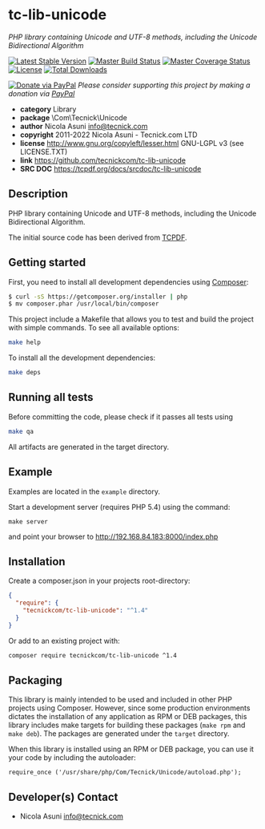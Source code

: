 # tc-lib-unicode

_PHP library containing Unicode and UTF-8 methods, including the Unicode Bidirectional Algorithm_

[![Latest Stable Version](https://poser.pugx.org/tecnickcom/tc-lib-unicode/version)](https://packagist.org/packages/tecnickcom/tc-lib-unicode)
[![Master Build Status](https://secure.travis-ci.org/tecnickcom/tc-lib-unicode.png?branch=main)](https://travis-ci.org/tecnickcom/tc-lib-unicode?branch=main)
[![Master Coverage Status](https://coveralls.io/repos/tecnickcom/tc-lib-unicode/badge.svg?branch=main&service=github)](https://coveralls.io/github/tecnickcom/tc-lib-unicode?branch=main)
[![License](https://poser.pugx.org/tecnickcom/tc-lib-unicode/license)](https://packagist.org/packages/tecnickcom/tc-lib-unicode)
[![Total Downloads](https://poser.pugx.org/tecnickcom/tc-lib-unicode/downloads)](https://packagist.org/packages/tecnickcom/tc-lib-unicode)

[![Donate via PayPal](https://img.shields.io/badge/donate-paypal-87ceeb.svg)](https://www.paypal.com/cgi-bin/webscr?cmd=_donations&currency_code=GBP&business=paypal@tecnick.com&item_name=donation%20for%20tc-lib-unicode%20project)
_Please consider supporting this project by making a donation via [PayPal](https://www.paypal.com/cgi-bin/webscr?cmd=_donations&currency_code=GBP&business=paypal@tecnick.com&item_name=donation%20for%20tc-lib-unicode%20project)_

- **category** Library
- **package** \Com\Tecnick\Unicode
- **author** Nicola Asuni <info@tecnick.com>
- **copyright** 2011-2022 Nicola Asuni - Tecnick.com LTD
- **license** http://www.gnu.org/copyleft/lesser.html GNU-LGPL v3 (see LICENSE.TXT)
- **link** https://github.com/tecnickcom/tc-lib-unicode
- **SRC DOC** https://tcpdf.org/docs/srcdoc/tc-lib-unicode

## Description

PHP library containing Unicode and UTF-8 methods, including the Unicode Bidirectional Algorithm.

The initial source code has been derived from [TCPDF](http://www.tcpdf.org).

## Getting started

First, you need to install all development dependencies using [Composer](https://getcomposer.org/):

```bash
$ curl -sS https://getcomposer.org/installer | php
$ mv composer.phar /usr/local/bin/composer
```

This project include a Makefile that allows you to test and build the project with simple commands.
To see all available options:

```bash
make help
```

To install all the development dependencies:

```bash
make deps
```

## Running all tests

Before committing the code, please check if it passes all tests using

```bash
make qa
```

All artifacts are generated in the target directory.

## Example

Examples are located in the `example` directory.

Start a development server (requires PHP 5.4) using the command:

```
make server
```

and point your browser to <http://192.168.84.183:8000/index.php>

## Installation

Create a composer.json in your projects root-directory:

```json
{
  "require": {
    "tecnickcom/tc-lib-unicode": "^1.4"
  }
}
```

Or add to an existing project with:

```bash
composer require tecnickcom/tc-lib-unicode ^1.4
```

## Packaging

This library is mainly intended to be used and included in other PHP projects using Composer.
However, since some production environments dictates the installation of any application as RPM or DEB packages,
this library includes make targets for building these packages (`make rpm` and `make deb`).
The packages are generated under the `target` directory.

When this library is installed using an RPM or DEB package, you can use it your code by including the autoloader:

```
require_once ('/usr/share/php/Com/Tecnick/Unicode/autoload.php');
```

## Developer(s) Contact

- Nicola Asuni <info@tecnick.com>
